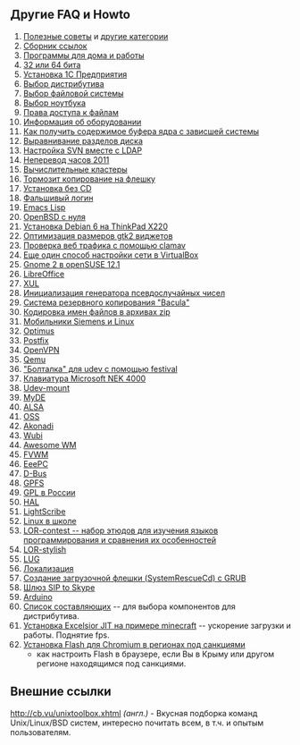 ## Другие FAQ и Howto

1.  [Полезные советы](:Category:Полезные_советы) и [другие
    категории](Special:Categories)
2.  [Сборник
    ссылок](Дополнительная_документация_по_окружению_GNU_Linux)
3.  [Программы для дома и
    работы](Программы_для_дома_и_работы)
4.  [32 или 64 бита](32_или_64_бита)
5.  [Установка 1С Предприятия](Установка_1С_Предприятия)
6.  [Выбор дистрибутива](Выбор_дистрибутива)
7.  [Выбор файловой системы](Выбор_ФС)
8.  [Выбор ноутбука](Выбор_ноутбука)
9.  [Права доступа к файлам](Права_доступа_к_файлам)
10. [Информация об оборудовании](Информация_об_оборудовании)
11. [Как получить содержимое буфера ядра с зависшей
    системы](Как_получить_содержимое_буфера_ядра_с_зависшей_системы)
12. [Выравнивание разделов
    диска](Выравнивание_разделов_диска)
13. [Настройка SVN вместе с
    LDAP](Настройка_SVN_вместе_с_LDAP)
14. [Неперевод часов 2011](Неперевод_часов_2011)
15. [Вычислительные кластеры](Вычислительные_кластеры)
16. [Тормозит копирование на
    флешку](Тормозит_копирование_на_флешку)
17. [Установка без CD](Установка_без_CD)
18. [Фальшивый логин](Фальшивый_логин)
19. [Emacs Lisp](Emacs_Lisp)
20. [OpenBSD с нуля](OpenBSD_с_нуля)
21. [Установка Debian 6 на ThinkPad
    X220](Debian6_on_ThinkPad_X220)
22. [Оптимизация размеров gtk2 виджетов](GTK2widgetstunning)
23. [Проверка веб трафика с помощью
    clamav](проверка_веб_трафика_с_помощью_clamav)
24. [Еще один способ настройки сети в
    VirtualBox](Еще_один_способ_настройки_сети_в_VirtualBox)
25. [Gnome 2 в openSUSE 12.1](Gnome_2_в_openSUSE_12.1)
26. [LibreOffice](LibreOffice)
27. [XUL](XUL)
28. [Инициализация генератора псевдослучайных
    чисел](Инициализация_генератора_псевдослучайных_чисел)
29. [Система резервного копирования "Bacula"](bacula)
30. [Кодировка имен файлов в архивах
    zip](Кодировка_имен_файлов_в_архивах_zip)
31. [Мобильники Siemens и Linux](Siemens)
32. [Optimus](Optimus)
33. [Postfix](Postfix)
34. [OpenVPN](OpenVPN)
35. [Qemu](Qemu)
36. ["Болталка" для udev с помощью festival](Udev_festival)
37. [Клавиатура Microsoft NEK
    4000](Клавиатура_Microsoft_NEK_4000)
38. [Udev-mount](Udev-mount)
39. [MyDE](MyDE)
40. [ALSA](ALSA)
41. [OSS](OSS)
42. [Akonadi](Akonadi)
43. [Wubi](Wubi)
44. [Awesome WM](awesome)
45. [FVWM](FVWM)
46. [EeePC](eeepc)
47. [D-Bus](D-Bus)
48. [GPFS](GPFS)
49. [GPL в России](GPL_в_России)
50. [HAL](HAL)
51. [LightScribe](LightScribe)
52. [Linux в школе](Linux_в_школе)
53. [LOR-contest -- набор этюдов для изучения языков программирования и
    сравнения их особенностей](LOR-contest)
54. [LOR-stylish](LOR-stylish)
55. [LUG](LUG)
56. [Локализация](Локализация)
57. [Создание загрузочной флешки (SystemRescueCd) с
    GRUB](Создание_загрузочной_флешки_SystemRescueCd_с_GRUB)
58. [Шлюз SIP to Skype](SIP_to_Skype_gateway)
59. [Arduino](Arduino)
60. [Список составляющих](Список_составляющих) -- для выбора
    компонентов для дистрибутива.
61. [Установка Excelsior JIT на примере
    minecraft](Установка_Excelsior_JIT_на_примере_minecraft)
    -- ускорение загрузки и работы. Поднятие fps.
62. [Установка Flash для Chromium в регионах под
    санкциями](Установка_Flash_для_Chromium_в_регионах_под_санкциями)
    - как настроить Flash в браузере, если Вы в Крыму или другом регионе
    находящимся под санкциями.

## Внешние ссылки

<http://cb.vu/unixtoolbox.xhtml> *(англ.)* - Вкусная подборка команд
Unix/Linux/BSD систем, интересно почитать всем, в т.ч. и опытым
пользователям.

